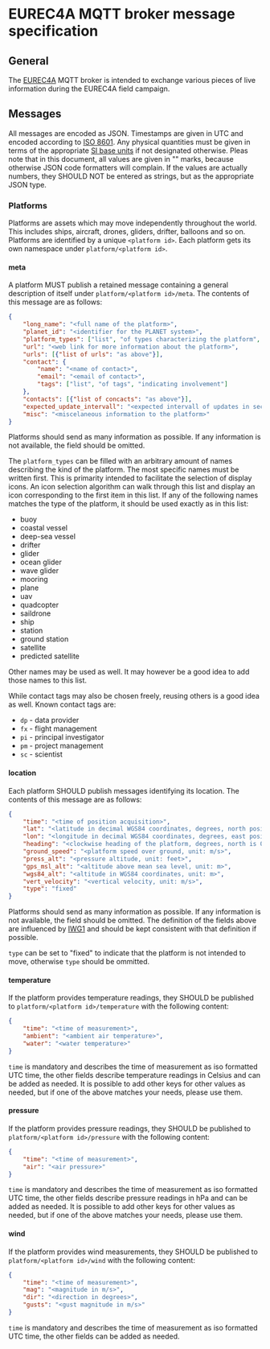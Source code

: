 # EUREC4A MQTT broker message specification

## General

The [EUREC4A](https://www.eurec4a.eu) MQTT broker is intended to exchange various pieces of live information during the EUREC4A field campaign.

## Messages
All messages are encoded as JSON. Timestamps are given in UTC and encoded according to [ISO 8601](https://en.wikipedia.org/wiki/ISO_8601). Any physical quantities must be given in terms of the appropriate [SI base units](https://en.wikipedia.org/wiki/SI_base_unit) if not designated otherwise.
Pleas note that in this document, all values are given in "" marks, because otherwise JSON code formatters will complain.
If the values are actually numbers, they SHOULD NOT be entered as strings, but as the appropriate JSON type.

### Platforms
Platforms are assets which may move independently throughout the world.
This includes ships, aircraft, drones, gliders, drifter, balloons and so on.
Platforms are identified by a unique `<platform id>`.
Each platform gets its own namespace under `platform/<platform id>`.

#### meta
A platform MUST publish a retained message containing a general description of itself under `platform/<platform id>/meta`.
The contents of this message are as follows:
```json
{
    "long_name": "<full name of the platform>",
    "planet_id": "<identifier for the PLANET system>",
    "platform_types": ["list", "of types characterizing the platform", "in decending oder of specificity"],
    "url": "<web link for more information about the platform>",
    "urls": [{"list of urls": "as above"}],
    "contact": {
        "name": "<name of contact>",
        "email": "<email of contact>",
        "tags": ["list", "of tags", "indicating involvement"]
    },
    "contacts": [{"list of concacts": "as above"}],
    "expected_update_intervall": "<expected intervall of updates in seconds>",
    "misc": "<miscelaneous information to the platform>"
}
```
Platforms should send as many information as possible.
If any information is not available, the field should be omitted.

The `platform_types` can be filled with an arbitrary amount of names describing the kind of the platform.
The most specific names must be written first. This is primarity intended to facilitate the selection of display icons. An icon selection algorithm can walk through this list and display an icon corresponding to the first item in this list.
If any of the following names matches the type of the platform, it should be used exactly as in this list:

* buoy
* coastal vessel
* deep-sea vessel
* drifter
* glider
* ocean glider
* wave glider
* mooring
* plane
* uav
* quadcopter
* saildrone
* ship
* station
* ground station
* satellite
* predicted satellite

Other names may be used as well.
It may however be a good idea to add those names to this list.

While contact tags may also be chosen freely, reusing others is a good idea as well.
Known contact tags are:

* `dp` - data provider
* `fx` - flight management
* `pi` - principal investigator
* `pm` - project management
* `sc` - scientist

#### location
Each platform SHOULD publish messages identifying its location.
The contents of this message are as follows:
```json
{
    "time": "<time of position acquisition>",
    "lat": "<latitude in decimal WGS84 coordinates, degrees, north positive>",
    "lon": "<longitude in decimal WGS84 coordinates, degrees, east positive>",
    "heading": "<clockwise heading of the platform, degrees, north is 0>",
    "ground_speed": "<platform speed over ground, unit: m/s>",
    "press_alt": "<pressure altitude, unit: feet>",
    "gps_msl_alt": "<altitude above mean sea level, unit: m>",
    "wgs84_alt": "<altitude in WGS84 coordinates, unit: m>",
    "vert_velocity": "<vertical velocity, unit: m/s>",
    "type": "fixed"
}
```
Platforms should send as many information as possible.
If any information is not available, the field should be omitted.
The definition of the fields above are influenced by [IWG1](https://archive.eol.ucar.edu/raf/Software/iwgadts/IWG1_Def.html) and should be kept consistent with that definition if possible.

`type` can be set to "fixed" to indicate that the platform is not intended to move, otherwise `type` should be ommitted.

#### temperature
If the platform provides temperature readings, they SHOULD be published to `platform/<platform id>/temperature` with the following content:

```json
{
    "time": "<time of measurement>",
    "ambient": "<ambient air temperature>",
    "water": "<water temperature>"
}
```

`time` is mandatory and describes the time of measurement as iso formatted UTC time, the other fields describe temperature readings in Celsius and can be added as needed.
It is possible to add other keys for other values as needed, but if one of the above matches your needs, please use them.

#### pressure
If the platform provides pressure readings, they SHOULD be published to `platform/<platform id>/pressure` with the following content:

```json
{
    "time": "<time of measurement>",
    "air": "<air pressure>"
}
```

`time` is mandatory and describes the time of measurement as iso formatted UTC time, the other fields describe pressure readings in hPa and can be added as needed.
It is possible to add other keys for other values as needed, but if one of the above matches your needs, please use them.

#### wind
If the platform provides wind measurements, they SHOULD be published to `platform/<platform id>/wind` with the following content:

```json
{
    "time": "<time of measurement>",
    "mag": "<magnitude in m/s>",
    "dir": "<direction in degrees>",
    "gusts": "<gust magnitude in m/s>"
}
```

`time` is mandatory and describes the time of measurement as iso formatted UTC time, the other fields can be added as needed.
